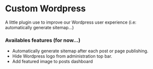 # Custom Wordpress

A little plugin use to improve our Wordpress user experience (i.e: automatically generate sitemap...)

### Availables features (for now...)

- Automatically generate sitemap after each post or page publishing.
- Hide Wordpress logo from administration top bar.
- Add featured image to posts dashboard
